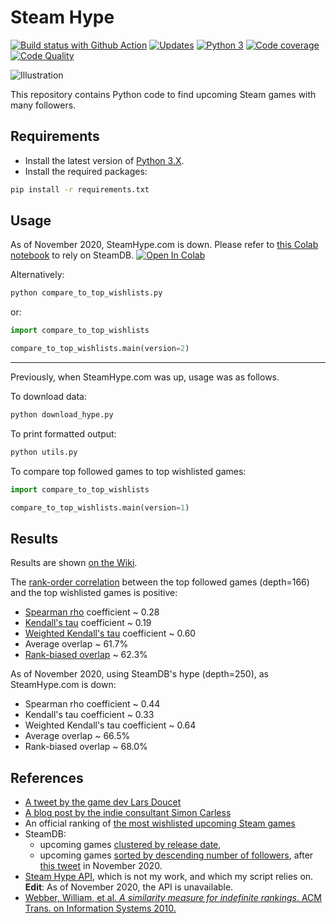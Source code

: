 # Steam Hype

[![Build status with Github Action][build-image-action]][build-action]
[![Updates][dependency-image]][pyup]
[![Python 3][python3-image]][pyup]
[![Code coverage][codecov-image]][codecov]
[![Code Quality][codacy-image]][codacy]

![Illustration][wiki-illustration]

This repository contains Python code to find upcoming Steam games with many followers.

## Requirements

-   Install the latest version of [Python 3.X](https://www.python.org/downloads/).
-   Install the required packages:

```bash
pip install -r requirements.txt
```

## Usage

As of November 2020, SteamHype.com is down.
Please refer to [this Colab notebook][colab-notebook-steam-hype] to rely on SteamDB.
[![Open In Colab][colab-badge]][colab-notebook-steam-hype]

Alternatively:
```bash
python compare_to_top_wishlists.py
```
or:
```python
import compare_to_top_wishlists

compare_to_top_wishlists.main(version=2)
``` 
---

Previously, when SteamHype.com was up, usage was as follows.

To download data:

```bash
python download_hype.py
```

To print formatted output:

```bash
python utils.py
```

To compare top followed games to top wishlisted games:

```python
import compare_to_top_wishlists

compare_to_top_wishlists.main(version=1)
``` 

## Results

Results are shown [on the Wiki][wiki-results].

The [rank-order correlation][wikipedia-correlation] between the top followed games (depth=166) and the top wishlisted games is positive:
-   [Spearman rho][scipy-rho] coefficient ~ 0.28
-   [Kendall's tau][scipy-tau] coefficient ~ 0.19
-   [Weighted Kendall's tau][scipy-wtau] coefficient ~ 0.60
-   Average overlap ~ 61.7%
-   [Rank-biased overlap][github-rbo] ~ 62.3%

As of November 2020, using SteamDB's hype (depth=250), as SteamHype.com is down:
-   Spearman rho coefficient ~ 0.44
-   Kendall's tau coefficient ~ 0.33
-   Weighted Kendall's tau coefficient ~ 0.64
-   Average overlap ~ 66.5%
-   Rank-biased overlap ~ 68.0%

## References

-   [A tweet by the game dev Lars Doucet][larsiusprime-tweet]
-   [A blog post by the indie consultant Simon Carless][gamediscoverability]
-   An official ranking of [the most wishlisted upcoming Steam games][steam-popularwishlist]
-   SteamDB:
    - upcoming games [clustered by release date][steamdb-upcoming],
    - upcoming games [sorted by descending number of followers][steamdb-hype], after [this tweet][thexpaw-tweet] in November 2020.
-   [Steam Hype API][steamhype-api], which is not my work, and which my script relies on. **Edit**: As of November 2020, the API is unavailable.
-   [Webber, William, et al. *A similarity measure for indefinite rankings*. ACM Trans. on Information Systems 2010.][rbo-paper]

<!-- Definitions -->

[build]: <https://travis-ci.org/woctezuma/steam-hype>
[build-image]: <https://travis-ci.org/woctezuma/steam-hype.svg?branch=master>

[build-action]: <https://github.com/woctezuma/steam-hype/actions>
[build-image-action]: <https://github.com/woctezuma/steam-hype/workflows/Python application/badge.svg?branch=master>

[pyup]: <https://pyup.io/repos/github/woctezuma/steam-hype/>
[dependency-image]: <https://pyup.io/repos/github/woctezuma/steam-hype/shield.svg>
[python3-image]: <https://pyup.io/repos/github/woctezuma/steam-hype/python-3-shield.svg>

[codecov]: <https://codecov.io/gh/woctezuma/steam-hype>
[codecov-image]: <https://codecov.io/gh/woctezuma/steam-hype/branch/master/graph/badge.svg>

[codacy]: <https://www.codacy.com/app/woctezuma/steam-hype>
[codacy-image]: <https://api.codacy.com/project/badge/Grade/dee72123ee614a8c9f38590830803a44>

[wiki-illustration]: <https://raw.githubusercontent.com/wiki/woctezuma/steam-hype/img/ranking_2019_08_15.png>
[wiki-results]: <https://github.com/woctezuma/steam-hype/wiki/Results>

[wikipedia-correlation]: <https://en.wikipedia.org/wiki/Rank_correlation>
[scipy-rho]: <http://scipy.github.io/devdocs/generated/scipy.stats.spearmanr.html#scipy.stats.spearmanr>
[scipy-tau]: <http://scipy.github.io/devdocs/generated/scipy.stats.kendalltau.html#scipy.stats.kendalltau>
[scipy-wtau]: <http://scipy.github.io/devdocs/generated/scipy.stats.weightedtau.html#scipy.stats.weightedtau>
[github-rbo]: <https://github.com/dlukes/rbo>
[rbo-paper]: <http://w.codalism.com/research/papers/wmz10_tois.pdf>

[larsiusprime-tweet]: <https://twitter.com/larsiusprime/status/1159475890004385793>
[gamediscoverability]: <https://gamediscoverability.substack.com/p/steams-follower-counts-hidden-in>
[steam-popularwishlist]: <https://store.steampowered.com/search/?filter=popularwishlist>
[steamdb-upcoming]: <https://steamdb.info/upcoming/>
[steamhype-api]: <https://steamhype.com/calendar>

[thexpaw-tweet]: <https://twitter.com/thexpaw/status/1330805825355591681>
[steamdb-hype]: <https://steamdb.info/upcoming/?hype>

[colab-notebook-steam-hype]: <https://colab.research.google.com/github/woctezuma/steam-hype/blob/master/steam_hype.ipynb>
[colab-badge]: <https://colab.research.google.com/assets/colab-badge.svg>
